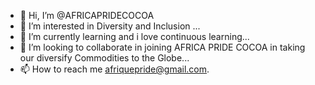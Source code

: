 - 👋 Hi, I’m @AFRICAPRIDECOCOA
- 👀 I’m interested in Diversity and Inclusion  ...
- 🌱 I’m currently learning and i love continuous learning...
- 💞️ I’m looking to collaborate in joining AFRICA PRIDE COCOA in taking our diversify Commodities to the Globe...
- 📫 How to reach me afriquepride@gmail.com.

<!---
AFRICAPRIDECOCOA/AFRICAPRIDECOCOA is a ✨ special ✨ repository because its `README.md` (this file) appears on your GitHub profile.
You can click the Preview link to take a look at your changes.
--->
